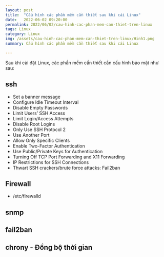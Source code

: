 ```yaml
---
layout: post
title:  "Cấu hình các phần mềm cần thiết sau khi cái Linux"
date:   2022-06-02 09:20:00
permalink: 2022/06/02/cau-hinh-cac-phan-mem-can-thiet-tren-linux
tags: Linux
category: Linux
img: /assets/cau-hinh-cac-phan-mem-can-thiet-tren-linux/Hinh1.png
summary: Cấu hình các phần mềm cần thiết sau khi cái Linux

---
```


Sau khi cài đặt Linux, các phần mềm cần thiết cần cấu hình bảo mật như sau:

## ssh

- Set a banner message
- Configure Idle Timeout Interval
- Disable Empty Passwords
- Limit Users’ SSH Access
- Limit Login/Access Attempts
- Disable Root Logins
- Only Use SSH Protocol 2
- Use Another Port
- Allow Only Specific Clients
- Enable Two-Factor Authentication
- Use Public/Private Keys for Authentication
- Turning Off TCP Port Forwarding and X11 Forwarding
- IP Restrictions for SSH Connections
- Thwart SSH crackers/brute force attacks: Fail2ban

## Firewall
- /etc/firewalld

## snmp

## fail2ban

## chrony - Đồng bộ thời gian
